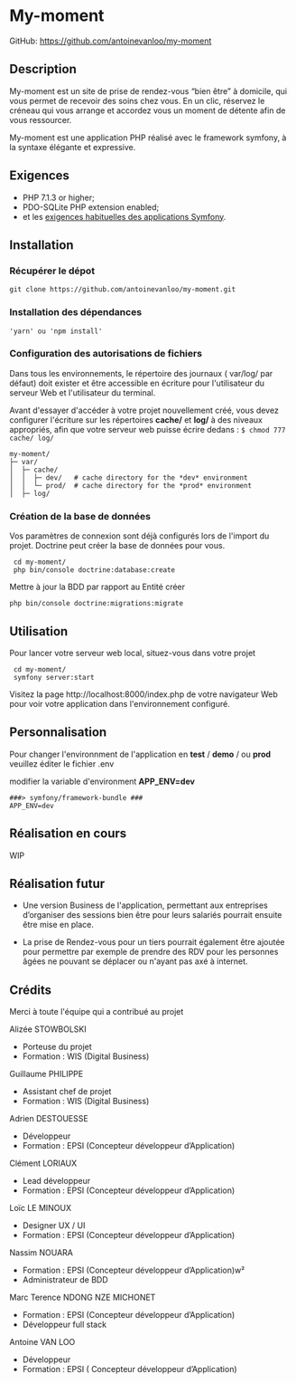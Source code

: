 # My-moment
GitHub: https://github.com/antoinevanloo/my-moment

## Description
My-moment est un site de prise de rendez-vous “bien être” à domicile, qui vous permet de recevoir des soins chez vous. En un clic, réservez le créneau qui vous arrange et accordez vous un moment de détente afin de vous ressourcer. 


My-moment est une application PHP réalisé avec le framework symfony, à la syntaxe élégante et expressive.

## Exigences 
- PHP 7.1.3 or higher;
- PDO-SQLite PHP extension enabled;
- et les [exigences habituelles des applications Symfony](https://symfony.com/doc/current/reference/requirements.html).
## Installation
### Récupérer le dépot
```
git clone https://github.com/antoinevanloo/my-moment.git
```
### Installation des dépendances 
```
'yarn' ou 'npm install'
```

### Configuration des autorisations de fichiers
Dans tous les environnements, le répertoire des journaux ( var/log/ par défaut) doit exister et être accessible en écriture pour l'utilisateur du serveur Web et l'utilisateur du terminal.

Avant d'essayer d'accéder à votre projet nouvellement créé, vous devez configurer l'écriture sur les répertoires **cache/** et **log/** à des niveaux appropriés, afin que votre serveur web puisse écrire dedans :
`$ chmod 777 cache/ log/`

```
my-moment/
├─ var/
│  ├─ cache/
│  │  ├─ dev/   # cache directory for the *dev* environment 
│  │  └─ prod/  # cache directory for the *prod* environment
│  ├─ log/
```

### Création de la base de données
Vos paramètres de connexion sont déjà configurés lors de l'import du projet. Doctrine peut créer la base de données pour vous.
```
 cd my-moment/
 php bin/console doctrine:database:create
```
Mettre à jour la BDD par rapport au Entité créer
```
php bin/console doctrine:migrations:migrate
```

## Utilisation
Pour lancer votre serveur web local, situez-vous dans votre projet
```
 cd my-moment/
 symfony server:start
```
Visitez la page http://localhost:8000/index.php de votre navigateur Web pour voir votre application dans l'environnement configuré.

## Personnalisation

Pour changer l'environnment de l'application en **test** / **demo** / ou **prod** veuillez éditer le fichier .env

modifier la variable d'environment **APP_ENV=dev**

```
###> symfony/framework-bundle ###
APP_ENV=dev
```  

## Réalisation en cours
 WIP
## Réalisation futur
 - Une version Business de l'application, permettant aux entreprises d’organiser des sessions bien être pour leurs salariés pourrait ensuite être mise en place.
 
 - La prise de Rendez-vous pour un tiers pourrait également être ajoutée pour permettre par exemple de prendre des RDV pour les personnes âgées ne pouvant se déplacer ou n'ayant pas axé à internet. 

## Crédits

Merci à toute l'équipe qui a contribué au projet 

Alizée STOWBOLSKI
- Porteuse du projet
- Formation : WIS (Digital Business)

Guillaume PHILIPPE
- Assistant chef de projet
- Formation : WIS (Digital Business)

Adrien DESTOUESSE
- Développeur
- Formation : EPSI (Concepteur développeur d’Application)

Clément LORIAUX
- Lead développeur
- Formation : EPSI (Concepteur développeur d’Application)

Loïc LE MINOUX
- Designer UX / UI
- Formation : EPSI (Concepteur développeur d’Application)

Nassim NOUARA
- Formation : EPSI (Concepteur développeur d’Application)w²
- Administrateur de BDD

Marc Terence NDONG NZE MICHONET
- Formation : EPSI (Concepteur développeur d’Application)
- Développeur full stack

Antoine VAN LOO
- Développeur
- Formation : EPSI ( Concepteur développeur d’Application)
